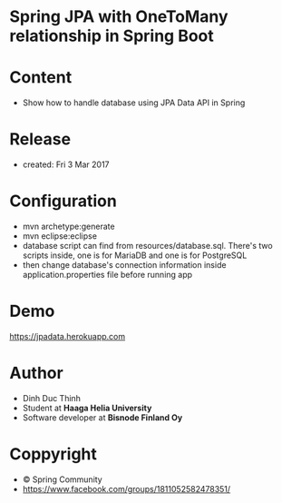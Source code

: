 
# Spring JPA with OneToMany relationship in Spring Boot 
# Content 
- Show how to handle database using JPA Data API in Spring

# Release 
- created: Fri 3 Mar 2017 

# Configuration 
- mvn archetype:generate
- mvn eclipse:eclipse
- database script can find from resources/database.sql. There's two scripts inside, one is for MariaDB and one is for PostgreSQL
- then change database's connection information inside application.properties file before running app

# Demo
https://jpadata.herokuapp.com

# Author
- Dinh Duc Thinh
- Student at <b>Haaga Helia University</b>
- Software developer at <b>Bisnode Finland Oy</b>

# Coppyright 
- © Spring Community 
- https://www.facebook.com/groups/1811052582478351/



